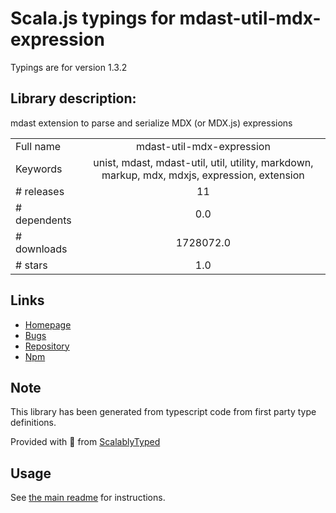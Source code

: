 
# Scala.js typings for mdast-util-mdx-expression

Typings are for version 1.3.2

## Library description:
mdast extension to parse and serialize MDX (or MDX.js) expressions

|                    |                 |
| ------------------ | :-------------: |
| Full name          | mdast-util-mdx-expression |
| Keywords           | unist, mdast, mdast-util, util, utility, markdown, markup, mdx, mdxjs, expression, extension |
| # releases         | 11 |
| # dependents       | 0.0 |
| # downloads        | 1728072.0 |
| # stars            | 1.0 |

## Links
- [Homepage](https://github.com/syntax-tree/mdast-util-mdx-expression#readme)
- [Bugs](https://github.com/syntax-tree/mdast-util-mdx-expression/issues)
- [Repository](https://github.com/syntax-tree/mdast-util-mdx-expression)
- [Npm](https://www.npmjs.com/package/mdast-util-mdx-expression)
    


## Note
This library has been generated from typescript code from first party type definitions.

Provided with :purple_heart: from [ScalablyTyped](https://github.com/oyvindberg/ScalablyTyped)

## Usage
See [the main readme](../../readme.md) for instructions.


